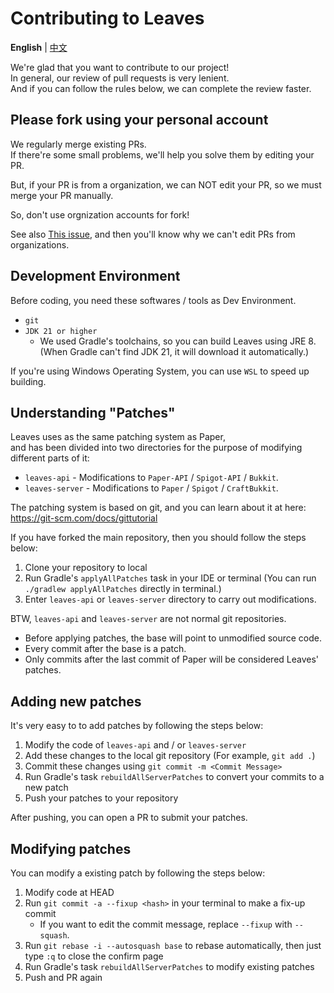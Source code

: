 Contributing to Leaves
===========

**English** | [中文](https://github.com/LeavesMC/Leaves/blob/master/docs/CONTRIBUTING_cn.md)

We're glad that you want to contribute to our project!  
In general, our review of pull requests is very lenient.  
And if you can follow the rules below, we can complete the review faster.

## Please fork using your personal account

We regularly merge existing PRs.  
If there're some small problems, we'll help you solve them by editing your PR.

But, if your PR is from a organization, we can NOT edit your PR, so we must merge your PR manually.

So, don't use orgnization accounts for fork!

See also [This issue](https://github.com/isaacs/github/issues/1681), and then you'll know why we can't edit PRs from organizations.

## Development Environment

Before coding, you need these softwares / tools as Dev Environment.

- `git`
- `JDK 21 or higher`
  - We used Gradle's toolchains, so you can build Leaves using JRE 8. (When Gradle can't find JDK 21, it will download it automatically.)

If you're using Windows Operating System, you can use `WSL` to speed up building.

## Understanding "Patches"

Leaves uses as the same patching system as Paper,  
and has been divided into two directories for the purpose of modifying different parts of it:

- `leaves-api` - Modifications to `Paper-API` / `Spigot-API` / `Bukkit`.
- `leaves-server` - Modifications to `Paper` / `Spigot` / `CraftBukkit`.

The patching system is based on git, and you can learn about it at here: <https://git-scm.com/docs/gittutorial>

If you have forked the main repository, then you should follow the steps below:

1. Clone your repository to local
2. Run Gradle's `applyAllPatches` task in your IDE or terminal (You can run `./gradlew applyAllPatches` directly in terminal.)
3. Enter `leaves-api` or `leaves-server` directory to carry out modifications.

BTW, `leaves-api` and `leaves-server` are not normal git repositories.

- Before applying patches, the base will point to unmodified source code.
- Every commit after the base is a patch.
- Only commits after the last commit of Paper will be considered Leaves' patches.

## Adding new patches

It's very easy to to add patches by following the steps below:

1. Modify the code of `leaves-api` and / or `leaves-server`
2. Add these changes to the local git repository (For example, `git add .`)
3. Commit these changes using `git commit -m <Commit Message>`
4. Run Gradle's task `rebuildAllServerPatches` to convert your commits to a new patch
5. Push your patches to your repository

After pushing, you can open a PR to submit your patches.

## Modifying patches

You can modify a existing patch by following the steps below:

1. Modify code at HEAD
2. Run `git commit -a --fixup <hash>` in your terminal to make a fix-up commit
    - If you want to edit the commit message, replace `--fixup` with `--squash`.
3. Run `git rebase -i --autosquash base` to rebase automatically, then just type `:q` to close the confirm page
4. Run Gradle's task `rebuildAllServerPatches` to modify existing patches
5. Push and PR again
